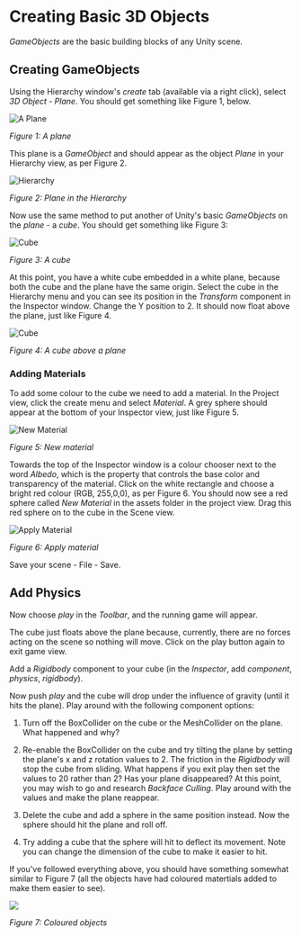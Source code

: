 # Creating Basic 3D Objects

_GameObjects_ are the basic building blocks of any Unity scene.

## Creating GameObjects

Using the Hierarchy window's _create_ tab (available via a right click), select _3D Object - Plane_. You should get something like Figure 1, below.

![A Plane](./images/plane.png)

_Figure 1: A plane_

This plane is a _GameObject_ and should appear as the object _Plane_ in your Hierarchy view, as per Figure 2.

![Hierarchy](./images/planeHierarchy.png)

_Figure 2: Plane in the Hierarchy_

Now use the same method to put another of Unity's basic _GameObjects_ on the _plane_ - a _cube_. You should get something like Figure 3:

![Cube](./images/planeAndCube.png)

_Figure 3: A cube_

At this point, you have a white cube embedded in a white plane, because both the cube and the plane have the same origin. Select the cube in the Hierarchy menu and you can see its position in the _Transform_ component in the Inspector window. Change the Y position to 2. It should now float above the plane, just like Figure 4.

![Cube](./images/cubeAbovePlane.png)

_Figure 4: A cube above a plane_

### Adding Materials

To add some colour to the cube we need to add a material. In the Project view, click the create menu and select _Material_. A grey sphere should appear at the bottom of your Inspector view, just like Figure 5.

![New Material](./images/newMaterial.png)

_Figure 5: New material_

Towards the top of the Inspector window is a colour chooser next to the word _Albedo_, which is the property that controls the base color and transparency of the material. Click on the white rectangle and choose a bright red colour (RGB, 255,0,0), as per Figure 6. You should now see a red sphere called _New Material_ in the assets folder in the project view. Drag this red sphere on to the cube in the Scene view.

![Apply Material](./images/applyMaterial.png)

_Figure 6: Apply material_

Save your scene - File - Save.

## Add Physics

Now choose _play_ in the _Toolbar_, and the running game will appear. 

The cube just floats above the plane because, currently, there are no forces acting on the scene so nothing will move. Click on the play button again to exit game view. 

Add a _Rigidbody_ component to your cube (in the _Inspector_, add _component_, _physics_, _rigidbody_).

Now push _play_ and the cube will drop under the influence of gravity (until it hits the plane). Play around with the following component options:

1. Turn off the BoxCollider on the cube or the MeshCollider on the plane. What happened and why?

2. Re-enable the BoxCollider on the cube and try tilting the plane by setting the plane's x and z rotation values to 2. The friction in the _Rigidbody_ will stop the cube from sliding. What happens if you exit play then set the values to 20 rather than 2? Has your plane disappeared? At this point, you may wish to go and research _Backface Culling_. Play around with the values and make the plane reappear.

3. Delete the cube and add a sphere in the same position instead. Now the sphere should hit the plane and roll off.

4. Try adding a cube that the sphere will hit to deflect its movement. Note you can change the dimension of the cube to make it easier to hit.

If you've followed everything above, you should have something somewhat similar to Figure 7 (all the objects have had coloured matertials added to make them easier to see).

![](./images/colouredObjects.png)

_Figure 7: Coloured objects_ 

